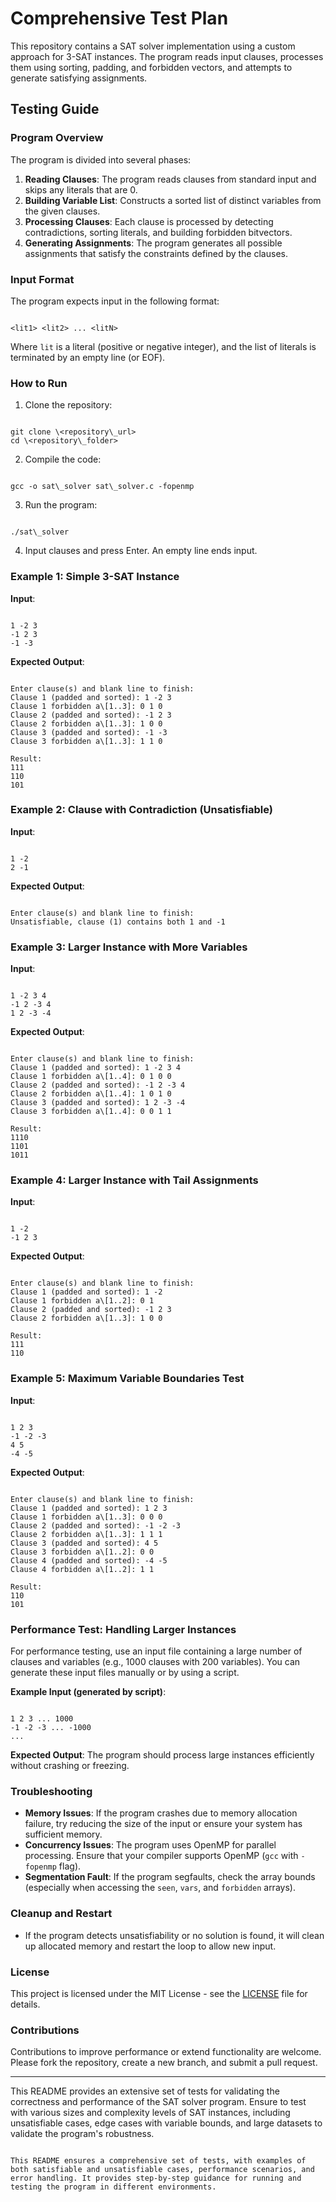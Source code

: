 # Comprehensive Test Plan

This repository contains a SAT solver implementation using a custom approach for 3-SAT instances. The program reads input clauses, processes them using sorting, padding, and forbidden vectors, and attempts to generate satisfying assignments.

## Testing Guide

### Program Overview
The program is divided into several phases:
1. **Reading Clauses**: The program reads clauses from standard input and skips any literals that are 0.
2. **Building Variable List**: Constructs a sorted list of distinct variables from the given clauses.
3. **Processing Clauses**: Each clause is processed by detecting contradictions, sorting literals, and building forbidden bitvectors.
4. **Generating Assignments**: The program generates all possible assignments that satisfy the constraints defined by the clauses.

### Input Format
The program expects input in the following format:

```

<lit1> <lit2> ... <litN>

```

Where `lit` is a literal (positive or negative integer), and the list of literals is terminated by an empty line (or EOF).

### How to Run

1. Clone the repository:
```

git clone \<repository\_url>
cd \<repository\_folder>

```

2. Compile the code:
```

gcc -o sat\_solver sat\_solver.c -fopenmp

```

3. Run the program:
```

./sat\_solver

```

4. Input clauses and press Enter. An empty line ends input.

### Example 1: Simple 3-SAT Instance
**Input**:
```

1 -2 3
-1 2 3
-1 -3

```

**Expected Output**:
```

Enter clause(s) and blank line to finish:
Clause 1 (padded and sorted): 1 -2 3
Clause 1 forbidden a\[1..3]: 0 1 0
Clause 2 (padded and sorted): -1 2 3
Clause 2 forbidden a\[1..3]: 1 0 0
Clause 3 (padded and sorted): -1 -3
Clause 3 forbidden a\[1..3]: 1 1 0

Result:
111
110
101

```

### Example 2: Clause with Contradiction (Unsatisfiable)
**Input**:
```

1 -2
2 -1

```

**Expected Output**:
```

Enter clause(s) and blank line to finish:
Unsatisfiable, clause (1) contains both 1 and -1

```

### Example 3: Larger Instance with More Variables
**Input**:
```

1 -2 3 4
-1 2 -3 4
1 2 -3 -4

```

**Expected Output**:
```

Enter clause(s) and blank line to finish:
Clause 1 (padded and sorted): 1 -2 3 4
Clause 1 forbidden a\[1..4]: 0 1 0 0
Clause 2 (padded and sorted): -1 2 -3 4
Clause 2 forbidden a\[1..4]: 1 0 1 0
Clause 3 (padded and sorted): 1 2 -3 -4
Clause 3 forbidden a\[1..4]: 0 0 1 1

Result:
1110
1101
1011

```

### Example 4: Larger Instance with Tail Assignments
**Input**:
```

1 -2
-1 2 3

```

**Expected Output**:
```

Enter clause(s) and blank line to finish:
Clause 1 (padded and sorted): 1 -2
Clause 1 forbidden a\[1..2]: 0 1
Clause 2 (padded and sorted): -1 2 3
Clause 2 forbidden a\[1..3]: 1 0 0

Result:
111
110

```

### Example 5: Maximum Variable Boundaries Test
**Input**:
```

1 2 3
-1 -2 -3
4 5
-4 -5

```

**Expected Output**:
```

Enter clause(s) and blank line to finish:
Clause 1 (padded and sorted): 1 2 3
Clause 1 forbidden a\[1..3]: 0 0 0
Clause 2 (padded and sorted): -1 -2 -3
Clause 2 forbidden a\[1..3]: 1 1 1
Clause 3 (padded and sorted): 4 5
Clause 3 forbidden a\[1..2]: 0 0
Clause 4 (padded and sorted): -4 -5
Clause 4 forbidden a\[1..2]: 1 1

Result:
110
101

```

### Performance Test: Handling Larger Instances

For performance testing, use an input file containing a large number of clauses and variables (e.g., 1000 clauses with 200 variables). You can generate these input files manually or by using a script. 

**Example Input (generated by script)**:
```

1 2 3 ... 1000
-1 -2 -3 ... -1000
...

```

**Expected Output**:
The program should process large instances efficiently without crashing or freezing.

### Troubleshooting

- **Memory Issues**: If the program crashes due to memory allocation failure, try reducing the size of the input or ensure your system has sufficient memory.
- **Concurrency Issues**: The program uses OpenMP for parallel processing. Ensure that your compiler supports OpenMP (`gcc` with `-fopenmp` flag).
- **Segmentation Fault**: If the program segfaults, check the array bounds (especially when accessing the `seen`, `vars`, and `forbidden` arrays). 

### Cleanup and Restart

- If the program detects unsatisfiability or no solution is found, it will clean up allocated memory and restart the loop to allow new input.

### License

This project is licensed under the MIT License - see the [LICENSE](LICENSE) file for details.

### Contributions

Contributions to improve performance or extend functionality are welcome. Please fork the repository, create a new branch, and submit a pull request.

---

This README provides an extensive set of tests for validating the correctness and performance of the SAT solver program. Ensure to test with various sizes and complexity levels of SAT instances, including unsatisfiable cases, edge cases with variable bounds, and large datasets to validate the program's robustness.
```

This README ensures a comprehensive set of tests, with examples of both satisfiable and unsatisfiable cases, performance scenarios, and error handling. It provides step-by-step guidance for running and testing the program in different environments.

